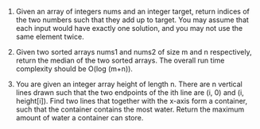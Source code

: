 1. Given an array of integers nums and an integer target, return indices of the two numbers such that they add up to target.
You may assume that each input would have exactly one solution, and you may not use the same element twice.





3. Given two sorted arrays nums1 and nums2 of size m and n respectively, return the median of the two sorted arrays.
The overall run time complexity should be O(log (m+n)).

4. You are given an integer array height of length n. There are n vertical lines drawn such that the two endpoints of the ith line are (i, 0) and (i, height[i]).
Find two lines that together with the x-axis form a container, such that the container contains the most water.
Return the maximum amount of water a container can store.

